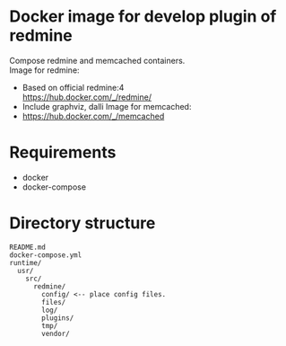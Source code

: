 Docker image for develop plugin of redmine
===

Compose redmine and memcached containers.  
Image for redmine: 
 * Based on official redmine:4  
   https://hub.docker.com/_/redmine/
 * Include graphviz, dalli
Image for memcached:
 * https://hub.docker.com/_/memcached

# Requirements

* docker
* docker-compose

# Directory structure

```
README.md
docker-compose.yml
runtime/
  usr/
    src/
      redmine/
        config/ <-- place config files.
        files/
        log/
        plugins/
        tmp/
        vendor/
```


